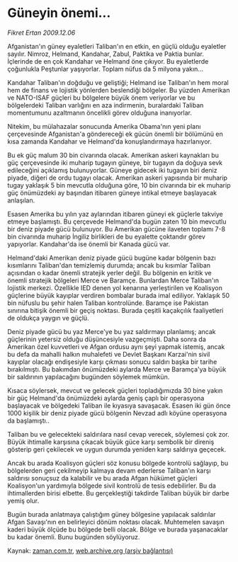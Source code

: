# Güneyin önemi...

*Fikret Ertan 2009.12.06*

<tr><td class="metin" colspan="2" style="padding-top: 20px; padding-left: 5px; ">Afganistan'ın güney eyaletleri Taliban'ın en etkin, en güçlü olduğu eyaletler sayılır. Nimroz, Helmand, Kandahar, Zabul, Paktika ve Paktia bunlar. İçlerinde de en çok Kandahar ve Helmand öne çıkıyor. Bu eyaletlerde çoğunlukla Peştunlar yaşıyorlar. Toplam nüfus da 5 milyona yakın...</td></tr><tr><td class="metin" colspan="2" style="padding-top: 20px; padding-left: 5px; "><p>Kandahar Taliban'ın doğduğu ve geliştiği; Helmand ise Taliban'ın hem moral hem de finans ve lojistik yönlerden beslendiği bölgeler. Bu yüzden Amerikan ve NATO-ISAF güçleri bu bölgelere büyük önem veriyorlar ve bu bölgelerdeki Taliban varlığını en aza indirmenin, buralardaki Taliban momentumunu azaltmanın öncelikli görev olduğuna inanıyorlar.
<p>Nitekim, bu mülahazalar sonucunda Amerika Obama'nın yeni planı çerçevesinde Afganistan'a göndereceği ek gücün önemli bir bölümünü en kısa zamanda Kandahar ve Helmand'da konuşlandırmaya hazırlanıyor.
<p>Bu ek güç malum 30 bin civarında olacak. Amerikan askeri kaynakları bu güç çerçevesinde iki muharip tugayın güneye, bir tugayın da doğuya sevk edileceğini açıklamış bulunuyorlar. Güneye gidecek iki tugayın biri deniz piyade, diğeri de ordu tugayı olacak. Amerikan askeri yapısında bir muharip tugay yaklaşık 5 bin mevcutla olduğuna göre, 10 bin civarında bir ek muharip güç önümüzdeki ay başından itibaren güneye intikal etmeye başlayacak anlaşılan.
<p>Esasen Amerika bu yılın yaz aylarından itibaren güneyi ek güçlerle takviye etmeye başlamıştı. Bu çerçevede Helmand'da bugün zaten 10 bin mevcutlu bir deniz piyade gücü bulunuyor. Bu Amerikan gücüne ilaveten toplamı 7-8 bin civarında muharip İngiliz birlikleri de bu eyalette çoktandır görev yapıyorlar. Kandahar'da ise önemli bir Kanada gücü var.
<p>Helmand'daki Amerikan deniz piyade gücü bugüne kadar bölgenin bazı kısımlarını Taliban'dan temizlemiş durumda; ancak bu kısımlar Taliban açısından o kadar önemli stratejik yerler değil. Bu bölgenin en kritik ve önemli stratejik bölgeleri Merce ve Baramçe. Bunlardan Merce Taliban'ın lojistik merkezi. Özellikle IED denen yol kenarına yerleştirilen ve Koalisyon güçlerine büyük kayıplar verdiren bombalar burada imal ediliyor. Yaklaşık 50 bin nüfuslu bu şehir halen Taliban kontrolünde. Baramçe ise Pakistan sınırına bitişik önemli bir geçiş noktası. Burada çeşitli kaçakçılık faaliyetleri de oldukça yaygın ve güçlü.
<p>Deniz piyade gücü bu yaz Merce'ye bu yaz saldırmayı planlamış; ancak güçlerinin yetersiz olduğu düşüncesiyle vazgeçmişti. Daha sonra da Amerikan özel kuvvetleri ve Afgan ordusu aynı şeyi yapmak istemiş, ancak bu defa da mahalli halkın muhalefeti ve Devlet Başkanı Karzai'nin sivil kayıplar olacağı endişesiyle karşı çıkması sonucu saldırı başka bir tarihe bırakılmıştı. Bu bakımdan önümüzdeki aylarda Merce ve Baramça'ya büyük bir saldırının yapılacağını bugünden söylemek mümkün.
<p>Kısaca söylersek, mevcut ve gelecek güçleri topladığımızda 30 bine yakın bir güç Helmand'da önümüzdeki aylarda geniş çaplı bir operasyona başlayacak ve bölgedeki Taliban ile kıyasıya savaşacak. Esasen iki gün önce 1000 kişilik bir deniz piyade gücü bölgenin Nevzad adlı köyüne operasyona da başlamıştı..
<p>Taliban bu ve gelecekteki saldırılara nasıl cevap verecek, söylemesi çok zor. Büyük ihtimalle karşısına çıkacak büyük güce karşı sembolik bir direniş gösterip geri çekilecek ve uygun durumda yeniden karşı saldırıya geçecek.
<p>Ancak bu arada Koalisyon güçleri söz konusu bölgede kontrolü sağlayıp, bu bölgelerden geri çekilmeyip kalmaya devam ederlerse Taliban'ın karşı saldırısı sonuçsuz da kalabilir ve bu arada Afgan hükümet güçleri Koalisyon'un yardımıyla bölgede sivil kontrolü de tesis edebilirler. Bu da ihtimallerden birisi elbette. Bu gerçekleştiği takdirde Taliban büyük bir darbe yemiş olur.
<p>Bugün burada anlatmaya çalıştığım güney bölgesine yapılacak saldırılar Afgan Savaşı'nın en belirleyici dönüm noktası olacak. Muhtemelen savaşın kaderi büyük ölçüde bu bölgede belli olacak. Bölge ve burada yaşanacaklar bu kadar önemli. Bunu bugünden söylüyoruz. <br/></p></p></p></p></p></p></p></p></p></p></td></tr>

Kaynak: [zaman.com.tr](http://zaman.com.tr/yazar.do?yazino=923917), [web.archive.org (arşiv bağlantısı)](http://web.archive.org/web/20091220061416/http://www.zaman.com.tr:80/yazar.do?yazino=923917)
